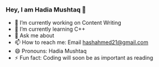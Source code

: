 ### Hey, I am Hadia Mushtaq 👋

- 🔭 I’m currently working on Content Writing
- 🌱 I’m currently learning C++
- 💬 Ask me about
- 📫 How to reach me: Email hashahmed21@gmail.com
- 😄 Pronouns: Hadia Mushtaq
- ⚡ Fun fact: Coding will soon be as important as reading
